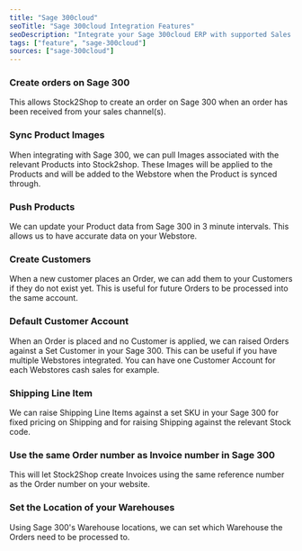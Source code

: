 ```yaml
---
title: "Sage 300cloud"
seoTitle: "Sage 300cloud Integration Features"
seoDescription: "Integrate your Sage 300cloud ERP with supported Sales Channels/Webstores through Stock2Shop"
tags: ["feature", "sage-300cloud"]
sources: ["sage-300cloud"]
---
```


<!-- ***NOT IN USE***

Apifact:

get_images_limit
get_order
get_product
get_products_limit
param_ignore_shipping_warehouse_code
param_skip_image_hash
param_test
param_use_customer_address
param_user_field_customer_
queue_fetch_images
tunnel_host
tunnel_password
tunnel_username

---------
Sage 300:

param_shipping_code
param_default_customer_code
param_username
param_password

-->

<!-- create_order -->
### Create orders on Sage 300
This allows Stock2Shop to create an order on Sage 300 when
an order has been received from your sales channel(s).

<!-- get_images -->
### Sync Product Images
When integrating with Sage 300, we can pull Images associated with the relevant Products into Stock2shop.
These Images will be applied to the Products and will be added to the Webstore when the Product is synced through.

<!-- get_products -->
### Push Products
We can update your Product data from Sage 300 in 3 minute intervals. This allows us to have accurate data on your 
Webstore.

<!-- param_create_customer_enabled -->
### Create Customers
When a new customer places an Order, we can add them to your Customers if they do not exist yet.
This is useful for future Orders to be processed into the same account.

<!-- param_default_customer_code -->
### Default Customer Account
When an Order is placed and no Customer is applied, we can raised Orders against a Set Customer in your Sage 300.
This can be useful if you have multiple Webstores integrated. 
You can have one Customer Account for each Webstores cash sales for example.

<!-- param_shipping_code -->
### Shipping Line Item
We can raise Shipping Line Items against a set SKU in your Sage 300 for fixed pricing on Shipping and for raising 
Shipping against the relevant Stock code.

<!-- param_use_channel_order_code -->
### Use the same Order number as Invoice number in Sage 300
This will let Stock2Shop create Invoices using the same reference number as the Order number on your website.

<!-- END OF APIFACT-->

<!-- param_location_code -->
### Set the Location of your Warehouses
Using Sage 300's Warehouse locations, we can set which Warehouse the Orders need to be processed to.
